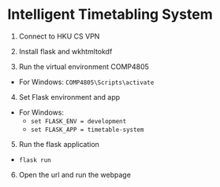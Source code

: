 # Intelligent Timetabling System
1.  Connect to HKU CS VPN

2.  Install flask and wkhtmltokdf

3.  Run the virtual environment COMP4805
-   For Windows: `COMP4805\Scripts\activate`

4.  Set Flask environment and app
-   For Windows: 
    -   `set FLASK_ENV = development`
    -   `set FLASK_APP = timetable-system`

5.  Run the flask application
-   `flask run`

6.  Open the url and run the webpage